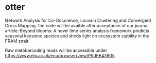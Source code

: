 # otter
Network Analysis for Co-Occurence, Louvain Clustering and Convergent Cross Mapping
The code will be avaible after acceptance of our journal article: Beyond blooms: A novel time series analysis framework predicts seasonal keystone species and sheds light on ecosystem stability in the FRAM strait.


Raw metabarcoding reads will be accessible under https://www.ebi.ac.uk/ena/browser/view/PRJEB43905.
